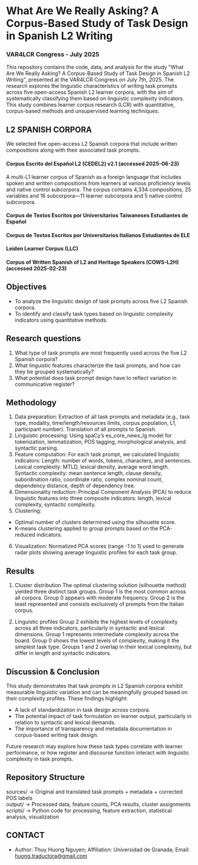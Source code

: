 # What Are We Really Asking? A Corpus-Based Study of Task Design in Spanish L2 Writing 
### VAR4LCR Congress - July 2025
This repository contains the code, data, and analysis for the study "What Are We Really Asking? A Corpus-Based Study of Task Design in Spanish L2 Writing", presented at the VAR4LCR Congress on July 7th, 2025. The research explores the linguistic characteristics of writing task prompts across five open-access Spanish L2 learner corpora, with the aim of systematically classifying them based on linguistic complexity indicators. This study combines learner corpus research (LCR) with quantitative, corpus-based methods and unsupervised learning techniques. 
  
## L2 SPANISH CORPORA
We selected five open-access L2 Spanish corpora that include written compositions along with their associated task prompts.
#### Corpus Escrito del Español L2 (CEDEL2) v2.1 (accessed 2025-06-23)
A multi-L1 learner corpus of Spanish as a foreign language that includes spoken and written compositions from learners at various proficiency levels and native control subcorpora. The corpus contains 4,334 compositions, 25 variables and 16 subcorpora—11 learner subcorpora and 5 native control subcorpora. 
#### Corpus de Textos Escritos por Universitarios Taiwaneses Estudiantes de Español

#### Corpus de Textos Escritos por Universitarios Italianos Estudiantes de ELE

#### Leiden Learner Corpus (LLC)

#### Corpus of Written Spanish of L2 and Heritage Speakers (COWS-L2H) (accessed 2025-02-23)

## Objectives
- To analyze the linguistic design of task prompts across five L2 Spanish corpora.
- To identify and classify task types based on linguistic complexity indicators using quantitative methods.

## Research questions
1. What type of task prompts are most frequently used across the five L2 Spanish corpora?
2. What linguistic features characterize the task prompts, and how can they be grouped systematically? 
3. What potential does task prompt design have to reflect variation in communicative register?

## Methodology
1. Data preparation: Extraction of all task prompts and metadata (e.g., task type, modality, time/length/resources limits, corpus population, L1, participant number). Translation of all prompts to Spanish.
2. Linguistic processing: Using spaCy’s es_core_news_lg model for tokenization, lemmatization, POS tagging, morphological analysis, and syntactic parsing.
3. Feature computation: For each task prompt, we calculated linguistic indicators:
Length: number of words, tokens, characters, and sentences.
Lexical complexity: MTLD, lexical density, average word length.
Syntactic complexity: mean sentence length, clause density, subordination ratio, coordinate ratio, complex nominal count, dependency distance, depth of dependency tree.
4. Dimensionality reduction: Principal Component Analysis (PCA) to reduce linguistic features into three composite indicators: length, lexical complexity, syntactic complexity.
5. Clustering:
- Optimal number of clusters determined using the silhouette score.
- K-means clustering applied to group prompts based on the PCA-reduced indicators.
6. Visualization: Normalized PCA scores (range -1 to 1) used to generate radar plots showing average linguistic profiles for each task group.

## Results
1. Cluster distribution
The optimal clustering solution (silhouette method) yielded three distinct task groups.
Group 1 is the most common across all corpora.
Group 0 appears with moderate frequency.
Group 2 is the least represented and consists exclusively of prompts from the Italian corpus.

2. Linguistic profiles
Group 2 exhibits the highest levels of complexity across all three indicators, particularly in syntactic and lexical dimensions.
Group 1 represents intermediate complexity across the board.
Group 0 shows the lowest levels of complexity, making it the simplest task type.
Groups 1 and 2 overlap in their lexical complexity, but differ in length and syntactic indicators.

## Discussion & Conclusion
This study demonstrates that task prompts in L2 Spanish corpora exhibit measurable linguistic variation and can be meaningfully grouped based on their complexity profiles. These findings highlight:
- A lack of standardization in task design across corpora.
- The potential impact of task formulation on learner output, particularly in relation to syntactic and lexical demands.
- The importance of transparency and metadata documentation in corpus-based writing task design.

Future research may explore how these task types correlate with learner performance, or how register and discourse function interact with linguistic complexity in task prompts.

## Repository Structure
sources/    → Original and translated task prompts + metadata + corrected POS labels  
output/     → Processed data, feature counts, PCA results, cluster assignments  
scripts/    → Python code for processing, feature extraction, statistical analysis, visualization  

## CONTACT
- Author: Thuy Huong Nguyen; 
Affiliation: Universidad de Granada;
Email: huong.traductora@gmail.com

